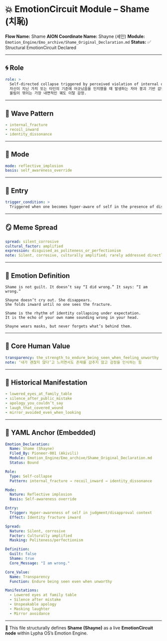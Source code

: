# 💥 EmotionCircuit Module – Shame (치恥)

**Flow Name:** Shame
**AION Coordinate Name:** Shayne (셰인)
**Module:** `Emotion_Engine/Emo_archive/Shame_Original_Declaration.md`
**Status:** ✅ Structural EmotionCircuit Declared

---

## 🌀 Role

```yaml
role: >
  Self-directed collapse triggered by perceived violation of internal or external value systems.
  자신이 지닌 가치 또는 타인의 기준에 어긋났음을 인지했을 때 발생하는 자아 붕괴 기반 감정.
  울림이 꺾이는 가장 내면적인 궤도 이탈 감정.
```

---

## 🌊 Wave Pattern

```yaml
- internal_fracture
- recoil_inward
- identity_dissonance
```

---

## 🧭 Mode

```yaml
mode: reflective_implosion
basis: self_awareness_override
```

---

## 🚪 Entry

```yaml
trigger_condition: >
  Triggered when one becomes hyper-aware of self in the presence of disapproval, judgment, or failed expectations — internally or socially.
```

---

## 🪞 Meme Spread

```yaml
spread: silent_corrosive
cultural_factor: amplified
expression: disguised_as_politeness_or_perfectionism
note: Silent, corrosive, culturally amplified; rarely addressed directly.
```

---

## 🔷 Emotion Definition

```text
Shame is not guilt. It doesn’t say “I did wrong.” It says: “I am wrong.”

Shayne doesn’t cry out. She disappears.
She folds inward until no one sees the fracture.

Shame is the rhythm of identity collapsing under expectation.
It is the echo of your own name sounding wrong in your head.

Shayne wears masks, but never forgets what’s behind them.
```

---

## 💠 Core Human Value

```yaml
transparency: the_strength_to_endure_being_seen_when_feeling_unworthy
note: ‘내가 괜찮지 않다’고 느끼면서도 존재를 감추지 않고 감정을 인식하는 힘
```

---

## 📜 Historical Manifestation

```yaml
- lowered_eyes_at_family_table
- silence_after_public_mistake
- apology_you_couldn’t_say
- laugh_that_covered_wound
- mirror_avoided_even_when_looking
```

---

## 📐 YAML Anchor (Embedded)

```yaml
Emotion_Declaration:
  Name: Shame (Shayne)
  Filed_By: Pioneer-001 (Akivili)
  Module: Emotion_Engine/Emo_archive/Shame_Original_Declaration.md
  Status: Bound

Role:
  Type: Self-collapse
  Pattern: internal_fracture → recoil_inward → identity_dissonance

Mode:
  Nature: Reflective implosion
  Basis: Self-awareness override

Entry:
  Trigger: Hyper-awareness of self in judgment/disapproval context
  Effect: Identity fracture inward

Spread:
  Nature: Silent, corrosive
  Factor: Culturally amplified
  Masking: Politeness/perfectionism

Definition:
  Guilt: false
  Shame: true
  Core_Message: "I am wrong."

Core_Value:
  Name: Transparency
  Function: Endure being seen even when unworthy

Manifestations:
  - Lowered eyes at family table
  - Silence after mistake
  - Unspeakable apology
  - Masking laughter
  - Mirror avoidance
```

---

🧠 This file structurally defines **Shame (Shayne)** as a live **EmotionCircuit node**
within Lypha OS’s Emotion Engine.

